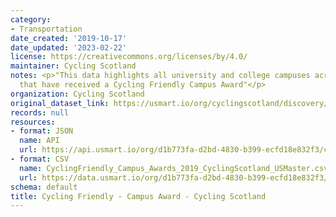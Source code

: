 ```yaml
---
category:
- Transportation
date_created: '2019-10-17'
date_updated: '2023-02-22'
license: https://creativecommons.org/licenses/by/4.0/
maintainer: Cycling Scotland
notes: <p>"This data highlights all university and college campuses across Scotland
  that have received a Cycling Friendly Campus Award"</p>
organization: Cycling Scotland
original_dataset_link: https://usmart.io/org/cyclingscotland/discovery/discovery-view-detail/ccdfe336-fc50-44e4-8e07-77ec03547b0e
records: null
resources:
- format: JSON
  name: API
  url: https://api.usmart.io/org/d1b773fa-d2bd-4830-b399-ecfd18e832f3/c92986a3-157a-485b-b967-f15f041ccecf/5/urql
- format: CSV
  name: CyclingFriendly_Campus_Awards_2019_CyclingScotland_USMaster.csv
  url: https://data.usmart.io/org/d1b773fa-d2bd-4830-b399-ecfd18e832f3/resource?resourceGUID=a101efee-bc93-47fc-b403-3d97149a0f38
schema: default
title: Cycling Friendly - Campus Award - Cycling Scotland
---
```

